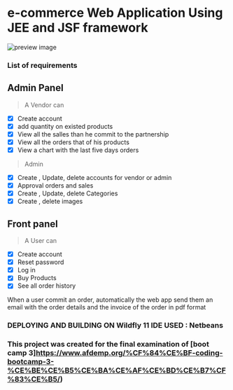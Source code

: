 # e-commerce Web Application Using JEE and JSF framework


![preview image](https://raw.githubusercontent.com/mixaverros88/java-e-commerce/master/e-commerce.jpg)

### List of requirements

## Admin Panel ##
> A Vendor can
- [x] Create account
- [x] add quantity on existed products
- [x] View all the salles than he commit to the partnership
- [x] View all the orders that of his products
- [x] View a chart with the last five days orders

> Admin
- [x] Create , Update, delete accounts for vendor or admin
- [x] Approval orders and sales
- [x] Create , Update, delete Categories
- [x] Create , delete images

## Front panel ##
> A User can 
- [x] Create account
- [x] Reset password
- [x] Log in
- [x] Buy Products
- [x] See all order history

When a user commit an order, automatically the web app send them an email with the order details and the invoice of the order in pdf format


### DEPLOYING AND BUILDING ON Wildfly 11 IDE USED : Netbeans

### This project was created for the final examination of [boot camp 3]https://www.afdemp.org/%CF%84%CE%BF-coding-bootcamp-3-%CE%BE%CE%B5%CE%BA%CE%AF%CE%BD%CE%B7%CF%83%CE%B5/)
